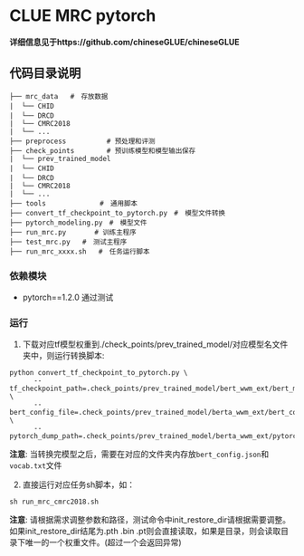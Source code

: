 # CLUE MRC pytorch

**详细信息见于https://github.com/chineseGLUE/chineseGLUE**

## 代码目录说明

```text
├── mrc_data   #　存放数据
|  └── CHID　　　
|  └── DRCD　
|  └── CMRC2018
|  └── ...
├── preprocess          # 预处理和评测
├── check_points        # 预训练模型和模型输出保存
|  └── prev_trained_model
|  └── CHID　　　
|  └── DRCD　
|  └── CMRC2018
|  └── ...
├── tools　　　　　　　　#　通用脚本
├── convert_tf_checkpoint_to_pytorch.py　#　模型文件转换
├── pytorch_modeling.py　#　模型文件
├── run_mrc.py       # 训练主程序
├── test_mrc.py   #　测试主程序
├── run_mrc_xxxx.sh   #　任务运行脚本

```
### 依赖模块

- pytorch==1.2.0 通过测试

### 运行

1. 下载对应tf模型权重到./check_points/prev_trained_model/对应模型名文件夹中，则运行转换脚本:
```
python convert_tf_checkpoint_to_pytorch.py \
      --tf_checkpoint_path=.check_points/prev_trained_model/bert_wwm_ext/bert_model.ckpt \
      --bert_config_file=.check_points/prev_trained_model/berta_wwm_ext/bert_config.json \
      --pytorch_dump_path=.check_points/prev_trained_model/berta_wwm_ext/pytorch_model.pth
```
**注意**: 当转换完模型之后，需要在对应的文件夹内存放`bert_config.json`和`vocab.txt`文件

2. 直接运行对应任务sh脚本，如：

```shell
sh run_mrc_cmrc2018.sh
```
**注意**: 请根据需求调整参数和路径，测试命令中init_restore_dir请根据需要调整。如果init_restore_dir结尾为.pth .bin .pt则会直接读取，如果是目录，则会读取目录下唯一的一个权重文件。(超过一个会返回异常)





